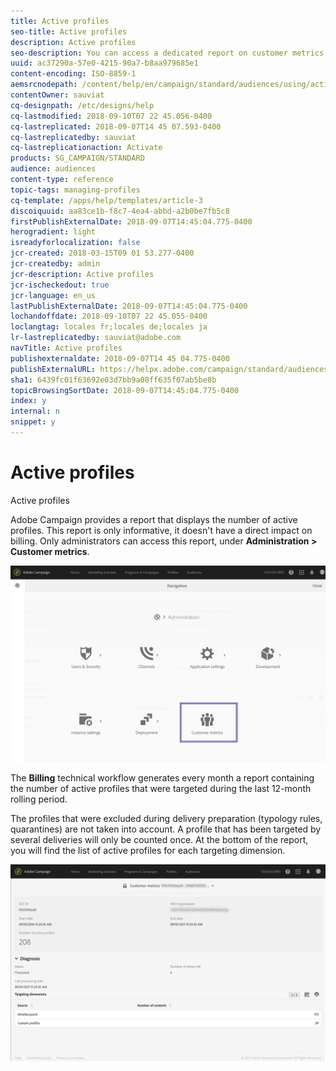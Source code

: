 ```yaml
---
title: Active profiles
seo-title: Active profiles
description: Active profiles
seo-description: You can access a dedicated report on customer metrics and visualize active profiles in your Campaign database.
uuid: ac37290a-57e0-4215-90a7-b8aa979685e1
content-encoding: ISO-8859-1
aemsrcnodepath: /content/help/en/campaign/standard/audiences/using/active-profiles
contentOwner: sauviat
cq-designpath: /etc/designs/help
cq-lastmodified: 2018-09-10T07 22 45.056-0400
cq-lastreplicated: 2018-09-07T14 45 07.593-0400
cq-lastreplicatedby: sauviat
cq-lastreplicationaction: Activate
products: SG_CAMPAIGN/STANDARD
audience: audiences
content-type: reference
topic-tags: managing-profiles
cq-template: /apps/help/templates/article-3
discoiquuid: aa83ce1b-f8c7-4ea4-abbd-a2b0be7fb5c8
firstPublishExternalDate: 2018-09-07T14:45:04.775-0400
herogradient: light
isreadyforlocalization: false
jcr-created: 2018-03-15T09 01 53.277-0400
jcr-createdby: admin
jcr-description: Active profiles
jcr-ischeckedout: true
jcr-language: en_us
lastPublishExternalDate: 2018-09-07T14:45:04.775-0400
lochandoffdate: 2018-09-10T07 22 45.055-0400
loclangtag: locales fr;locales de;locales ja
lr-lastreplicatedby: sauviat@adobe.com
navTitle: Active profiles
publishexternaldate: 2018-09-07T14 45 04.775-0400
publishExternalURL: https://helpx.adobe.com/campaign/standard/audiences/using/active-profiles.html
sha1: 6439fc01f63692e03d7bb9a08ff635f07ab5be8b
topicBrowsingSortDate: 2018-09-07T14:45:04.775-0400
index: y
internal: n
snippet: y
---
```


# Active profiles

Active profiles

Adobe Campaign provides a report that displays the number of active profiles. This report is only informative, it doesn't have a direct impact on billing. Only administrators can access this report, under **Administration > Customer metrics**. 

![](assets/audience_active_profiles1.png)

The **Billing** technical workflow generates every month a report containing the number of active profiles that were targeted during the last 12-month rolling period.

The profiles that were excluded during delivery preparation (typology rules, quarantines) are not taken into account. A profile that has been targeted by several deliveries will only be counted once. At the bottom of the report, you will find the list of active profiles for each targeting dimension.

![](assets/audience_active_profiles2.png)

